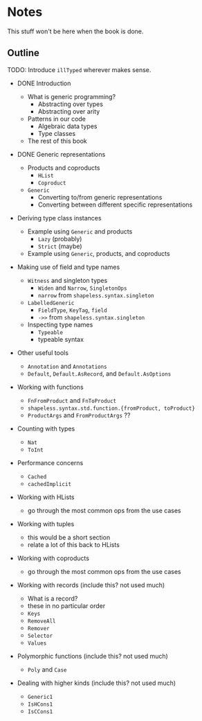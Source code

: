 # Notes

This stuff won't be here when the book is done.

## Outline

TODO: Introduce `illTyped` wherever makes sense.

 - DONE Introduction

    - What is generic programming?
       - Abstracting over types
       - Abstracting over arity
    - Patterns in our code
       - Algebraic data types
       - Type classes
    - The rest of this book

 - DONE Generic representations

    - Products and coproducts
       - `HList`
       - `Coproduct`
    - `Generic`
       - Converting to/from generic representations
       - Converting between different specific representations

  - Deriving type class instances

     - Example using `Generic` and products
        - `Lazy` (probably)
        - `Strict` (maybe)
     - Example using `Generic`, products, and coproducts

  - Making use of field and type names

     - `Witness` and singleton types
        - `Widen` and `Narrow`, `SingletonOps`
        - `narrow` from `shapeless.syntax.singleton`
     - `LabelledGeneric`
        - `FieldType`, `KeyTag`, `field`
        - `->>` from `shapeless.syntax.singleton`
     - Inspecting type names
        - `Typeable`
        - typeable syntax

  - Other useful tools

     - `Annotation` and `Annotations`
     - `Default`, `Default.AsRecord`, and `Default.AsOptions`

 - Working with functions

    - `FnFromProduct` and `FnToProduct`
    - `shapeless.syntax.std.function.{fromProduct, toProduct}`
    - `ProductArgs` and `FromProductArgs` ??

 - Counting with types
    - `Nat`
    - `ToInt`

 - Performance concerns
    - `Cached`
    - `cachedImplicit`

 - Working with HLists
    - go through the most common ops from the use cases

 - Working with tuples
    - this would be a short section
    - relate a lot of this back to HLists

 - Working with coproducts
    - go through the most common ops from the use cases

 - Working with records (include this? not used much)
    - What is a record?
    - these in no particular order
    - `Keys`
    - `RemoveAll`
    - `Remover`
    - `Selector`
    - `Values`

 - Polymorphic functions (include this? not used much)
    - `Poly` and `Case`

 - Dealing with higher kinds (include this? not used much)
    - `Generic1`
    - `IsHCons1`
    - `IsCCons1`
